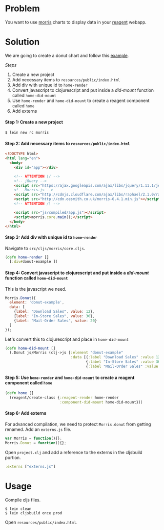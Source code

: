 # Problem

You want to use [morris](http://morrisjs.github.io/morris.js/) charts to display data in your [reagent](https://github.com/reagent-project/reagent) webapp.

# Solution

We are going to create a donut chart and follow this [example](http://jsbin.com/ukaxod/144/embed?html,js,output).

*Steps*

1. Create a new project
2. Add necessary items to `resources/public/index.html`
3. Add div with unique id to `home-render`
4. Convert javascript to clojurescript and put inside a *did-mount* function called `home-did-mount`
5. Use `home-render` and `home-did-mount` to create a reagent component called `home`
6. Add externs

#### Step 1: Create a new project

```
$ lein new rc morris
```

#### Step 2: Add necessary items to `resources/public/index.html`

```html
<!DOCTYPE html>
<html lang="en">
  <body>
    <div id="app"></div>

    <!-- ATTENTION \/ -->
    <!-- jQuery -->
    <script src="https://ajax.googleapis.com/ajax/libs/jquery/1.11.1/jquery.min.js"></script>
    <!-- Morris.js -->
    <script src="http://cdnjs.cloudflare.com/ajax/libs/raphael/2.1.0/raphael-min.js"></script>
    <script src="http://cdn.oesmith.co.uk/morris-0.4.1.min.js"></script>
    <!-- ATTENTION /\ -->

    <script src="js/compiled/app.js"></script>
    <script>morris.core.main();</script>
  </body>
</html>
```

#### Step 3: Add div with unique id to `home-render`

Navigate to `src/cljs/morris/core.cljs`.

```clojure
(defn home-render []
  [:div#donut-example ])
```

#### Step 4: Convert javascript to clojurescript and put inside a *did-mount* function called `home-did-mount`

This is the javascript we need.

```javascript
Morris.Donut({
  element: 'donut-example',
  data: [
    {label: "Download Sales", value: 12},
    {label: "In-Store Sales", value: 30},
    {label: "Mail-Order Sales", value: 20}
  ]
});
```

Let's convert this to clojurescript and place in `home-did-mount`

```clojure
(defn home-did-mount []
  (.Donut js/Morris (clj->js {:element "donut-example"
                              :data [{:label "Download Sales" :value 12}
                                     {:label "In-Store Sales" :value 30}
                                     {:label "Mail-Order Sales" :value 20}]})))
```

#### Step 5: Use `home-render` and `home-did-mount` to create a reagent component called `home`

```clojure
(defn home []
  (reagent/create-class {:reagent-render home-render
                         :component-did-mount home-did-mount}))
```

#### Step 6: Add externs

For advanced compilation, we need to protect `Morris.donut` from getting renamed. Add an `externs.js` file.

```js
var Morris = function(){};
Morris.Donut = function(){};
```

Open `project.clj` and add a reference to the externs in the cljsbuild portion.

```clojure
:externs ["externs.js"]
```

# Usage

Compile cljs files.

```
$ lein clean
$ lein cljsbuild once prod
```

Open `resources/public/index.html`.
